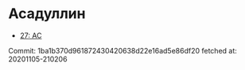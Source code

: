 # Асадуллин
- [27: AC](27.md)

Commit: 1ba1b370d961872430420638d22e16ad5e86df20
 fetched at: 20201105-210206
